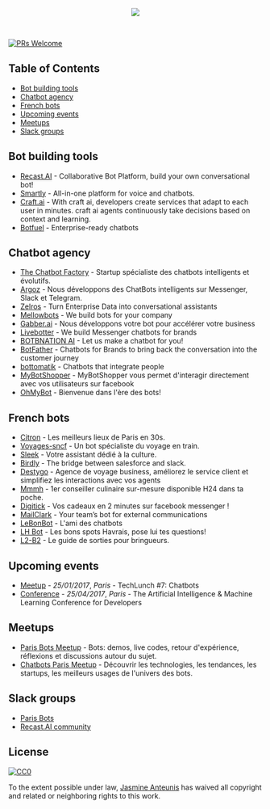 <p align="center">
  <img src="bots.png" />
</p>
<br>

[![PRs Welcome](https://img.shields.io/badge/PRs-welcome-brightgreen.svg?style=flat-square)](http://makeapullrequest.com)

Table of Contents
-----------------

- [Bot building tools](#bot-building-tools)
- [Chatbot agency](#chatbot-agency)
- [French bots](#french-bots)
- [Upcoming events](#upcoming-events)
- [Meetups](#meetups)
- [Slack groups](#slack-groups)

## Bot building tools
* [Recast.AI](https://recast.ai?ref=github-bots) - Collaborative Bot Platform, build your own conversational bot!
* [Smartly](http://smartly.ai/) - All-in-one platform for voice and chatbots.
* [Craft.ai](http://www.craft.ai/) - With craft ai, developers create services that adapt to each user in minutes. craft ai agents continuously take decisions based on context and learning.
* [Botfuel](http://botfuel.io/) - Enterprise-ready chatbots

## Chatbot agency
* [The Chatbot Factory](http://www.thechatbotfactory.com/) - Startup spécialiste des chatbots intelligents et évolutifs.
* [Argoz](http://www.argoz.io/) - Nous développons des ChatBots intelligents sur Messenger, Slack et Telegram.
* [Zelros](http://www.zelros.com/) - Turn Enterprise Data into conversational assistants
* [Mellowbots](http://mellowbots.com/) - We build bots for your company
* [Gabber.ai](http://gabber.ai/) - Nous développons votre bot pour accélérer votre business
* [Livebotter](http://www.livebotter.com/) - We build Messenger chatbots for brands
* [BOTBNATION AI](http://botnation.ai/) - Let us make a chatbot for you!
* [BotFather](http://www.botfather.ai/) - Chatbots for Brands to bring back the conversation into the customer journey
* [bottomatik](http://bottomatik.com) - Chatbots that integrate people
* [MyBotShopper](https://www.mybotshopper.com/) - MyBotShopper vous permet d'interagir directement avec vos utilisateurs sur facebook
* [OhMyBot](http://www.ohmybot.io/) - Bienvenue dans l'ère des bots!

## French bots
* [Citron](http://m.me/meetcitron) - Les meilleurs lieux de Paris en 30s.
* [Voyages-sncf](https://www.facebook.com/VbotMessenger/) - Un bot spécialiste du voyage en train.
* [Sleek](https://www.messenger.com/t/184343611989882) - Votre assistant dédié à la culture.
* [Birdly](https://www.getbirdly.com/) - The bridge between salesforce and slack.
* [Destygo](http://www.destygo.com/) - Agence de voyage business, améliorez le service client et simplifiez les interactions avec vos agents
* [Mmmh](http://www.mmmh.fr/) - 1er conseiller culinaire sur-mesure disponible H24 dans ta poche.
* [Digitick](https://www.messenger.com/t/digitick.bot/) - Vos cadeaux en 2 minutes sur facebook messenger !
* [MailClark](https://mailclark.ai/) - Your team’s bot for external communications
* [LeBonBot](http://lebonbot.com/) - L'ami des chatbots
* [LH Bot](https://www.facebook.com/LH-bot-1103637866423479) - Les bons spots Havrais, pose lui tes questions!
* [L2-B2](http://m.me/hellolabringue) - Le guide de sorties pour bringueurs.

## Upcoming events
* [Meetup](https://www.meetup.com/Tech-Lunch/events/236190920/) - *25/01/2017*,  _Paris_ - TechLunch #7: Chatbots
* [Conference](http://www.dotai.io/) - *25/04/2017*, _Paris_ - The Artificial Intelligence & Machine Learning Conference for Developers

## Meetups
* [Paris Bots Meetup](http://www.meetup.com/fr-FR/Paris-Bots-Meetup/) - Bots: demos, live codes, retour d'expérience, réflexions et discussions autour du sujet.
* [Chatbots Paris Meetup](http://www.meetup.com/fr-FR/Chatbots-Paris/) - Découvrir les technologies, les tendances, les startups, les meilleurs usages de l'univers des bots.

## Slack groups
* [Paris Bots](https://parisbots.herokuapp.com/)
* [Recast.AI community](https://slack.recast.ai/)

## License

[![CC0](http://mirrors.creativecommons.org/presskit/buttons/88x31/svg/cc-zero.svg)](https://creativecommons.org/publicdomain/zero/1.0/)

To the extent possible under law, [Jasmine Anteunis](http://jasmine.anteunis.name) has waived all copyright and related or neighboring rights to this work.
